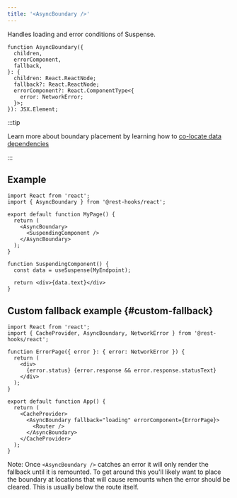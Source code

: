```yaml
---
title: '<AsyncBoundary />'
---
```


<head>
  <title>&lt;AsyncBoundary /&gt; - Handle asynchronous loading and error conditions</title>
  <meta name="docsearch:pagerank" content="20"/>
</head>

Handles loading and error conditions of Suspense.

```tsx
function AsyncBoundary({
  children,
  errorComponent,
  fallback,
}: {
  children: React.ReactNode;
  fallback?: React.ReactNode;
  errorComponent?: React.ComponentType<{
    error: NetworkError;
  }>;
}): JSX.Element;
```

:::tip

Learn more about boundary placement by learning how to [co-locate data dependencies](../getting-started/data-dependency.md)

:::

## Example

```tsx
import React from 'react';
import { AsyncBoundary } from '@rest-hooks/react';

export default function MyPage() {
  return (
    <AsyncBoundary>
      <SuspendingComponent />
    </AsyncBoundary>
  );
}

function SuspendingComponent() {
  const data = useSuspense(MyEndpoint);

  return <div>{data.text}</div>
}
```

## Custom fallback example {#custom-fallback}

```tsx
import React from 'react';
import { CacheProvider, AsyncBoundary, NetworkError } from '@rest-hooks/react';

function ErrorPage({ error }: { error: NetworkError }) {
  return (
    <div>
      {error.status} {error.response && error.response.statusText}
    </div>
  );
}

export default function App() {
  return (
    <CacheProvider>
      <AsyncBoundary fallback="loading" errorComponent={ErrorPage}>
        <Router />
      </AsyncBoundary>
    </CacheProvider>
  );
}
```

Note: Once `<AsyncBoundary />` catches an error it will only render the fallback
until it is remounted. To get around this you'll likely want to place the boundary at
locations that will cause remounts when the error should be cleared. This is usually
below the route itself.
